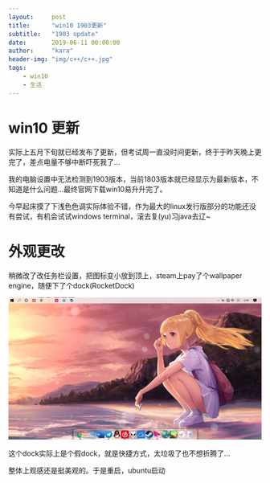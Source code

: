 ```yaml
---
layout:     post
title:      "win10 1903更新"
subtitle:   "1903 update"
date:       2019-06-11 00:00:00
author:     "kara"
header-img: "img/c++/c++.jpg"
tags:
    - win10
    - 生活
--- 
```


# win10 更新

实际上五月下旬就已经发布了更新，但考试周一直没时间更新，终于于昨天晚上更完了，差点电量不够中断吓死我了...

我的电脑设置中无法检测到1903版本，当前1803版本就已经显示为最新版本，不知道是什么问题...最终官网下载win10易升升完了。

今早起床摸了下浅色色调实际体验不错，作为最大的linux发行版部分的功能还没有尝试，有机会试试windows terminal，滚去复(yu)习java去辽~

# 外观更改

稍微改了改任务栏设置，把图标变小放到顶上，steam上pay了个wallpaper engine，随便下了个dock(RocketDock)

![](/img/win101903/photo.jpg)

这个dock实际上是个假dock，就是快捷方式，太垃圾了也不想折腾了...

整体上观感还是挺美观的。于是重启，ubuntu启动
